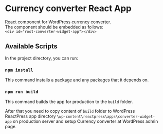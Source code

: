 # Currency converter React App

React component for WordPress currency converter.\
The component should be embedded as follows:\
`<div id="root-converter-widget-app"></div>`

## Available Scripts

In the project directory, you can run:

### `npm install`
This command installs a package and any packages that it depends on.

### `npm run build`

This command builds the app for production to the `build` folder.

After that you need to copy content of `build` folder 
to WordPress ReactPress app directory `\wp-content\reactpress\apps\converter-widget-app` 
on production server and setup Currency converter at WordPress admin page.